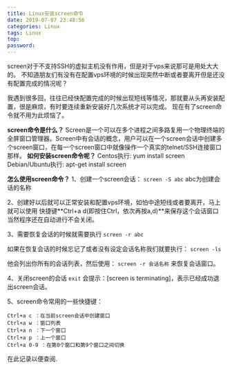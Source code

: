 ```yaml
---
title: Linux安装screen命令
date: 2019-07-07 23:48:56
categories: Linux
tags: Linux
top:
password:
---
```


screen对于不支持SSH的虚拟主机没有作用，但是对于vps来说那可是用处大大的。
不知道朋友们有没有在配置vps环境的时候出现突然中断或者要离开但是还没有配置完成的情况呢？

我遇到很多回，往往已经快配置完成的时候出现短线等情况，那就要从头再安装配置，很是麻烦，有时要连续重新安装好几次系统才可以完成。
现在有了screen命令就不用为此烦恼了。

**screen命令是什么？**
Screen是一个可以在多个进程之间多路复用一个物理终端的全屏窗口管理器。Screen中有会话的概念，用户可以在一个screen会话中创建多个screen窗口，在每一个screen窗口中就像操作一个真实的telnet/SSH连接窗口那样。
**如何安装screen命令呢？**
Centos执行:
yum install screen
Debian/Ubuntu执行:
apt-get install screen

**怎么使用screen命令？**
1、创建一个screen会话：
`screen -S abc`
abc为创建会话的名称

2、创建好以后就可以正常安装和配置vps环境，如怕中途短线或者要离开，马上就可以使用
快捷键**Ctrl+a d(即按住Ctrl，依次再按a,d)**来保存这个会话窗口
当然程序还在自动进行不会关闭。

3、需要恢复会话的时候就需要执行
`screen -r abc`

如果在恢复会话的时候忘记了或者没有设定会话名称我们就要执行：
`screen -ls`

他会列出你所有的会话列表，然后使用：
`screen -r 会话名称`
来恢复会话窗口。

4、关闭screen的会话
`exit`
会提示：[screen is terminating]，表示已经成功退出screen会话。

5、screen命令常用的一些快捷键：

```shell
Ctrl+a c ：在当前screen会话中创建窗口
Ctrl+a w ：窗口列表
Ctrl+a n ：下一个窗口
Ctrl+a p ：上一个窗口
Ctrl+a 0-9 ：在第0个窗口和第9个窗口之间切换
```

在此记录以便查阅.